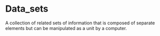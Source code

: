 # Data_sets
A collection of related sets of information that is composed of separate elements but can be manipulated as a unit by a computer.
